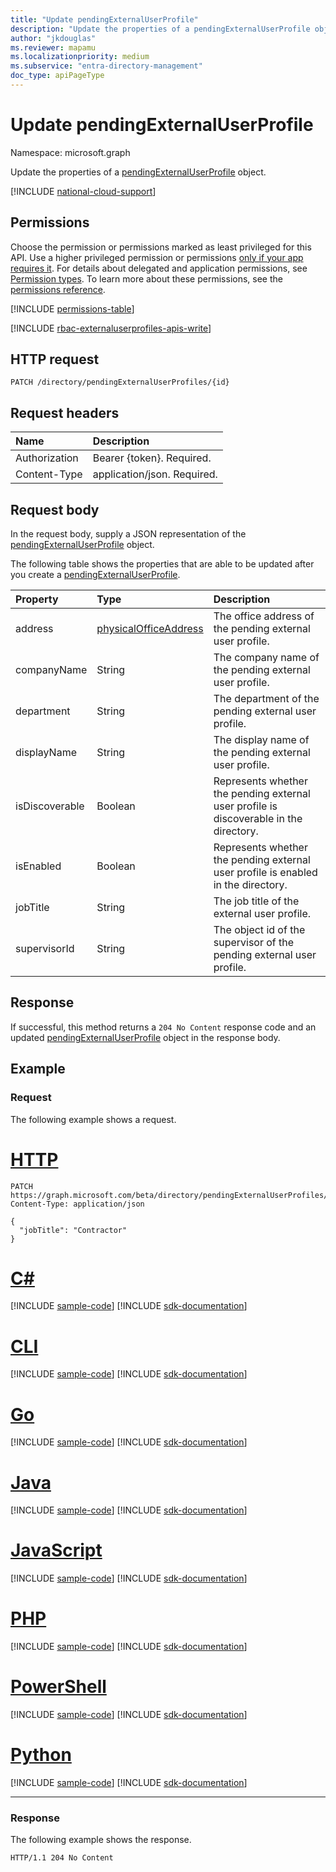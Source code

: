 ```yaml
---
title: "Update pendingExternalUserProfile"
description: "Update the properties of a pendingExternalUserProfile object."
author: "jkdouglas"
ms.reviewer: mapamu
ms.localizationpriority: medium
ms.subservice: "entra-directory-management"
doc_type: apiPageType
---
```


# Update pendingExternalUserProfile

Namespace: microsoft.graph

Update the properties of a [pendingExternalUserProfile](../resources/pendingexternaluserprofile.md) object.

[!INCLUDE [national-cloud-support](../../includes/global-only.md)]

## Permissions

Choose the permission or permissions marked as least privileged for this API. Use a higher privileged permission or permissions [only if your app requires it](/graph/permissions-overview#best-practices-for-using-microsoft-graph-permissions). For details about delegated and application permissions, see [Permission types](/graph/permissions-overview#permission-types). To learn more about these permissions, see the [permissions reference](/graph/permissions-reference).

<!-- {
  "blockType": "permissions",
  "name": "pendingexternaluserprofile-update-permissions"
}
-->
[!INCLUDE [permissions-table](../includes/permissions/pendingexternaluserprofile-update-permissions.md)]

[!INCLUDE [rbac-externaluserprofiles-apis-write](../includes/rbac-for-apis/rbac-externaluserprofiles-apis-write.md)]

## HTTP request

<!-- {
  "blockType": "ignored"
}
-->

``` http
PATCH /directory/pendingExternalUserProfiles/{id}
```

## Request headers

|Name|Description|
|:---|:---|
|Authorization|Bearer {token}. Required.|
|Content-Type|application/json. Required.|

## Request body

In the request body, supply a JSON representation of the [pendingExternalUserProfile](../resources/pendingexternaluserprofile.md) object.

The following table shows the properties that are able to be updated after you create a [pendingExternalUserProfile](../resources/pendingexternaluserprofile.md).

|Property|Type|Description|
|:---|:---|:---|
|address|[physicalOfficeAddress](../resources/physicalofficeaddress.md)|The office address of the pending external user profile.|
|companyName|String|The company name of the pending external user profile. |
|department|String|The department of the pending external user profile. |
|displayName|String|The display name of the pending external user profile.|
|isDiscoverable|Boolean|Represents whether the pending external user profile is discoverable in the directory.|
|isEnabled|Boolean|Represents whether the pending external user profile is enabled in the directory.|
|jobTitle|String|The job title of the external user profile.|
|supervisorId|String|The object id of the supervisor of the pending external user profile.|

## Response

If successful, this method returns a `204 No Content` response code and an updated [pendingExternalUserProfile](../resources/pendingexternaluserprofile.md) object in the response body.

## Example

### Request

The following example shows a request.

# [HTTP](#tab/http)
<!-- {
  "blockType": "request",
  "name": "update_pendingexternaluserprofile"
}
-->

``` http
PATCH https://graph.microsoft.com/beta/directory/pendingExternalUserProfiles/{id}
Content-Type: application/json

{
  "jobTitle": "Contractor"
}
```

# [C#](#tab/csharp)
[!INCLUDE [sample-code](../includes/snippets/csharp/update-pendingexternaluserprofile-csharp-snippets.md)]
[!INCLUDE [sdk-documentation](../includes/snippets/snippets-sdk-documentation-link.md)]

# [CLI](#tab/cli)
[!INCLUDE [sample-code](../includes/snippets/cli/update-pendingexternaluserprofile-cli-snippets.md)]
[!INCLUDE [sdk-documentation](../includes/snippets/snippets-sdk-documentation-link.md)]

# [Go](#tab/go)
[!INCLUDE [sample-code](../includes/snippets/go/update-pendingexternaluserprofile-go-snippets.md)]
[!INCLUDE [sdk-documentation](../includes/snippets/snippets-sdk-documentation-link.md)]

# [Java](#tab/java)
[!INCLUDE [sample-code](../includes/snippets/java/update-pendingexternaluserprofile-java-snippets.md)]
[!INCLUDE [sdk-documentation](../includes/snippets/snippets-sdk-documentation-link.md)]

# [JavaScript](#tab/javascript)
[!INCLUDE [sample-code](../includes/snippets/javascript/update-pendingexternaluserprofile-javascript-snippets.md)]
[!INCLUDE [sdk-documentation](../includes/snippets/snippets-sdk-documentation-link.md)]

# [PHP](#tab/php)
[!INCLUDE [sample-code](../includes/snippets/php/update-pendingexternaluserprofile-php-snippets.md)]
[!INCLUDE [sdk-documentation](../includes/snippets/snippets-sdk-documentation-link.md)]

# [PowerShell](#tab/powershell)
[!INCLUDE [sample-code](../includes/snippets/powershell/update-pendingexternaluserprofile-powershell-snippets.md)]
[!INCLUDE [sdk-documentation](../includes/snippets/snippets-sdk-documentation-link.md)]

# [Python](#tab/python)
[!INCLUDE [sample-code](../includes/snippets/python/update-pendingexternaluserprofile-python-snippets.md)]
[!INCLUDE [sdk-documentation](../includes/snippets/snippets-sdk-documentation-link.md)]

---

### Response

The following example shows the response.

<!-- {
  "blockType": "response",
  "truncated": true,
}
-->

``` http
HTTP/1.1 204 No Content
```

<!-- {
  "type": "#page.annotation",
  "description": "Update pendingExternalUserProfile",
  "keywords": "",
  "section": "documentation",
  "tocPath": "",
  "suppressions": [
  ]
}-->
